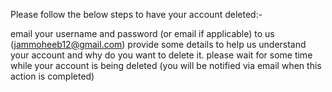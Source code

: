 Please follow the below steps to have your account deleted:-

email your username and password (or email if applicable) to us (jammoheeb12@gmail.com)
provide some details to help us understand your account and why do you want to delete it.
please wait for some time while your account is being deleted (you will be notified via email when this action is completed)
